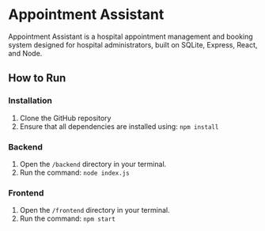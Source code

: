 # Appointment Assistant  

Appointment Assistant is a hospital appointment management and booking system designed for hospital administrators, built on SQLite, Express, React, and Node. 

## How to Run  

### Installation
1. Clone the GitHub repository 
2. Ensure that all dependencies are installed using: `npm install`

### Backend  
1. Open the `/backend` directory in your terminal.  
2. Run the command: `node index.js`

### Frontend  
1. Open the `/frontend` directory in your terminal.  
2. Run the command: `npm start`

